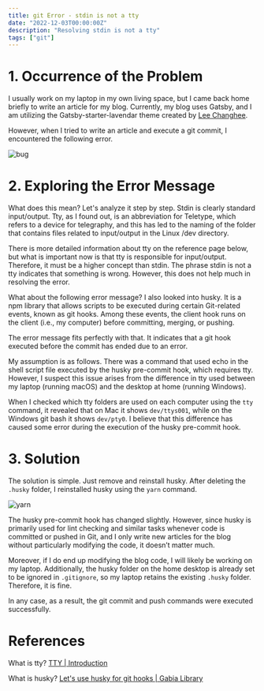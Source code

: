 ```yaml
---
title: git Error - stdin is not a tty
date: "2022-12-03T00:00:00Z"
description: "Resolving stdin is not a tty"
tags: ["git"]
---
```


# 1. Occurrence of the Problem

I usually work on my laptop in my own living space, but I came back home briefly to write an article for my blog. Currently, my blog uses Gatsby, and I am utilizing the Gatsby-starter-lavendar theme created by [Lee Changhee](https://xo.dev/).

However, when I tried to write an article and execute a git commit, I encountered the following error.

![bug](./bug.png)

# 2. Exploring the Error Message

What does this mean? Let's analyze it step by step. Stdin is clearly standard input/output. Tty, as I found out, is an abbreviation for Teletype, which refers to a device for telegraphy, and this has led to the naming of the folder that contains files related to input/output in the Linux /dev directory.

There is more detailed information about tty on the reference page below, but what is important now is that tty is responsible for input/output. Therefore, it must be a higher concept than stdin. The phrase stdin is not a tty indicates that something is wrong. However, this does not help much in resolving the error.

What about the following error message? I also looked into husky. It is a npm library that allows scripts to be executed during certain Git-related events, known as git hooks. Among these events, the client hook runs on the client (i.e., my computer) before committing, merging, or pushing.

The error message fits perfectly with that. It indicates that a git hook executed before the commit has ended due to an error.

My assumption is as follows. There was a command that used echo in the shell script file executed by the husky pre-commit hook, which requires tty. However, I suspect this issue arises from the difference in tty used between my laptop (running macOS) and the desktop at home (running Windows).

When I checked which tty folders are used on each computer using the `tty` command, it revealed that on Mac it shows `dev/ttys001`, while on the Windows git bash it shows `dev/pty0`. I believe that this difference has caused some error during the execution of the husky pre-commit hook.

# 3. Solution

The solution is simple. Just remove and reinstall husky. After deleting the `.husky` folder, I reinstalled husky using the `yarn` command.

![yarn](./yarn.png)

The husky pre-commit hook has changed slightly. However, since husky is primarily used for lint checking and similar tasks whenever code is committed or pushed in Git, and I only write new articles for the blog without particularly modifying the code, it doesn’t matter much.

Moreover, if I do end up modifying the blog code, I will likely be working on my laptop. Additionally, the husky folder on the home desktop is already set to be ignored in `.gitignore`, so my laptop retains the existing `.husky` folder. Therefore, it is fine.

In any case, as a result, the git commit and push commands were executed successfully.

# References

What is tty? [TTY | Introduction](https://mug896.github.io/bash-shell/tty.html)

What is husky? [Let's use husky for git hooks | Gabia Library](https://library.gabia.com/contents/8492/)